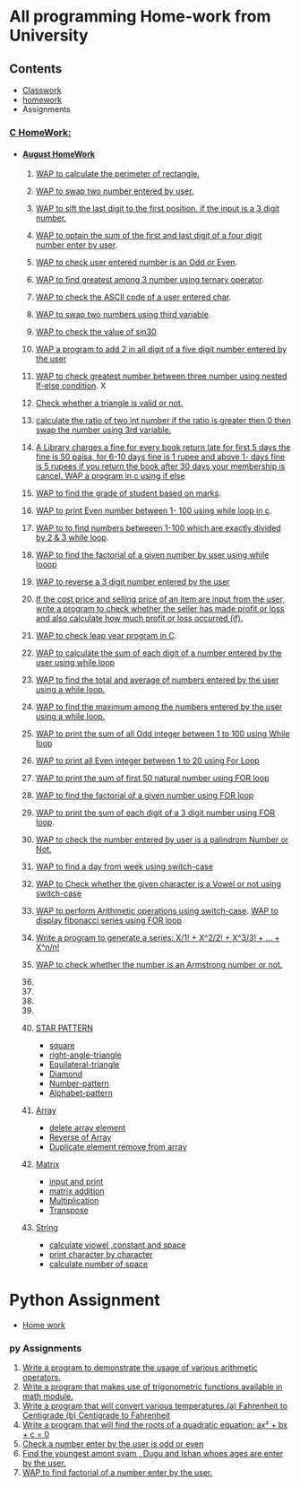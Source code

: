 # All programming Home-work from University

## Contents

- [Classwork](#c-classwork)
- [homework](#c-homework)
- Assignments

<!-- ### [C ClassWork](/classwork/) -->

### [C HomeWork:](/c/homeworks/)

- #### [August HomeWork](/c/homeworks/august-2024/)
  1.  [WAP to calculate the perimeter of rectangle.](/c/homeworks/13-08-2024/perimeter-rectangle.c)
  2.  [WAP to swap two number entered by user.](/c/homeworks/13-08-2024/swap-two-number.c)
  3.  [WAP to sift the last digit to the first position. if the input is a 3 digit number.](/c/homeworks/13-08-2024/sift-third-digit-to-first.c)
  4.  [WAP to optain the sum of the first and last digit of a four digit number enter by user](/c/homeworks/13-08-2024/sum-of-first-and-last-digit.c).
  5.  [WAP to check user entered number is an Odd or Even](/c/homeworks/14-08-2024/odd-even.c).
  6.  [WAP to find greatest among 3 number using ternary operator](/c/homeworks/14-08-2024/greatest-among-three.c).
  7.  [WAP to check the ASCII code of a user entered char](/c/homeworks/14-08-2024/ascii-check.c).
  8.  [WAP to swap two numbers using third variable](/c/homeworks/14-08-2024/num-swap-using-third-variable.c).
  9.  [WAP to check the value of sin30](/c/homeworks/14-08-2024/check-sin30.c).
  10. [WAP a program to add 2 in all digit of a five digit number entered by the user](/c/homeworks/14-08-2024/add2-in-all-digit-of-5-digit-num.c)
  11. [WAP to check greatest number between three number using nested If-else condition](/c/classwork/20-08-2024/greatest-number-among3-using-nested-if.c). X
  12. [Check whether a triangle is valid or not.](/c/classwork/20-08-2024/check-valid-triangle.c)
  13. [calculate the ratio of two int number if the ratio is greater then 0 then swap the number using 3rd variable.](/c/classwork/20-08-2024/check-ratio.c)
  14. [ A Library charges a fine for every book return late for first 5 days the fine is 50 paisa, for 6-10 days fine is 1 rupee and above 1- days fine is 5 rupees if you return the book after 30 days your membership is cancel. WAP a program in c using if else](/c/homeworks/august-2024/library-charges.c)
  15. [WAP to find the grade of student based on marks](/c/homeworks/august-2024/grade-using-if-else.c).
  16. [WAP to print Even number between 1- 100 using while loop in c](/c/homeworks/august-2024/evenNumber-1-100.c).
  17. [WAP to to find numbers betweeen 1-100 which are exactly divided by 2 & 3 while loop](/c/homeworks/august-2024/num-divide-by-2-3.c).
  18. [WAP to find the factorial of a given number by user using while looop](/c/homeworks/august-2024/factorial.c)
  19. [WAP to reverse a 3 digit number entered by the user](/c/homeworks/august-2024/reverse-of-num.c)
  20. [If the cost price and selling price of an item are input from the user, write a program to check whether the seller has made profit or loss and also calculate how much profit or loss occurred (if).](/c/homeworks/august-2024/const-selling-buying-profit.c)
  21. [WAP to check leap year program in C](/c/homeworks/august-2024/leap-year.c).
  22. [WAP to calculate the sum of each digit of a number entered by the user using while loop](/c/homeworks/august-2024/sum-of-each-digit.c)
  23. [WAP to find the total and average of numbers entered by the user using a while loop.](/c/homeworks/august-2024/sum-avg.c)
  24. [WAP to find the maximum among the numbers entered by the user using a while loop.](/c/homeworks/august-2024/max-num-entered.c)
  25. [WAP to print the sum of all Odd integer between 1 to 100 using While loop](/c/homeworks/august-2024/odd-int-btw-1-100.c)
  26. [WAP to print all Even integer between 1 to 20 using For Loop](/c/homeworks/august-2024/even-num-btw-1-20.c)
  27. [WAP to print the sum of first 50 natural number using FOR loop](/c/homeworks/august-2024/sum-of-first-50-natural-num.c)
  28. [WAP to find the factorial of a given number using FOR loop](/c/homeworks/august-2024/factorial-using-for.c)
  29. [WAP to print the sum of each digit of a 3 digit number using FOR loop](/c/homeworks/august-2024/sum-of-each-digit-of-3.c).
  30. [WAP to check the number entered by user is a palindrom Number or Not.](/c/homeworks/august-2024/palindrom.c)
  31. [WAP to find a day from week using switch-case](/c/homeworks/august-2024/day-from-week-switch-case.c)
  32. [WAP to Check whether the given character is a Vowel or not using switch-case](/c/homeworks/august-2024/vowel-check.c)
  33. [WAP to perform Arithmetic operations using switch-case](/day-1/control_structure/switch-case.c). [WAP to display fibonacci series using FOR loop](/c/homeworks/august-2024/fibonacci-series.c)
  34. [Write a program to generate a series: X/1! + X^2/2! + X^3/3! + ... + X^n/n!](/c/homeworks/august-2024/power-series.c)
  35. [WAP to check whether the number is an Armstrong number or not.](/c/homeworks/august-2024/armstrong.c)
  36. 
  37. 
  38. 
  39. 
  40. [STAR PATTERN](/c/homeworks/august-2024/star-pattern/)
      - [square](/c/homeworks/august-2024/star-pattern/square.c)
      - [right-angle-triangle](/c/homeworks/august-2024/star-pattern/right-angle-triangle.c)
      - [Equilateral-triangle](/c/homeworks/august-2024/star-pattern/equilateral-triangle.c)
      - [Diamond](/c/homeworks/august-2024/star-pattern/diamond.c)
      - [Number-pattern](/c/homeworks/august-2024/star-pattern/number-pattern.c)
      - [Alphabet-pattern](/c/homeworks/august-2024/star-pattern/alphabet-pattern.c)
  
  41. [Array](/c/homeworks/array/)
      - [delete array element](/c/classwork/array/delete_element.c)
      - [Reverse of Array](/c/classwork/array/reverse_arr.c)
      - [Duplicate element remove from array](/c/classwork/array/duplicate_elemet_remove.c)

  42. [Matrix](/code-homework-hub/c/classwork/matrix/)
      - [input and print](/c/classwork/matrix/input_print_matrix.c)
      - [matrix addition](/c/classwork/matrix/matrix_addition.c)
      - [Multiplication](/c/classwork/matrix/matrix_multi.c)
      - [Transpose](/c/classwork/matrix/transpose_of_matrix.c)
  43. [String](/code-homework-hub/c/classwork/october)
      - [calculate viowel ,constant and space](c/classwork/october/calculate-viowel-constant-space.c)
      - [print character by character](c/classwork/october/print-character-by-character.c)
      - [calculate number of space](c/classwork/october/no-of-space.c)

# Python Assignment
 - [Home work](#py-assignments)

 ### py Assignments
 1. [Write a program to demonstrate the usage of various arithmetic operators.](/python/assignment/arithmetic_operator.py)
 2. [Write a program that makes use of trigonometric functions available in math module.](/python/assignment/trigo_math.py)
 3. [Write a program that will convert various temperatures.(a) Fahrenheit to Centigrade (b) Centigrade to Fahrenheit](/python/assignment/f_to_c_c_to_f.py)
 4. [Write a program that will find the roots of a quadratic equation: ax² + bx + c = 0](/python/assignment/quadratic_equation.py)
 7. [Check a number enter by the user is odd or even](/python/assignment/odd_even.py)
 8. [Find the youngest amont syam , Dugu and Ishan whoes ages are enter by the user.](/python/assignment/age_difference.py)
 11. [WAP to find factorial of a number enter by the user.](/python/assignment/factorial.py)
 